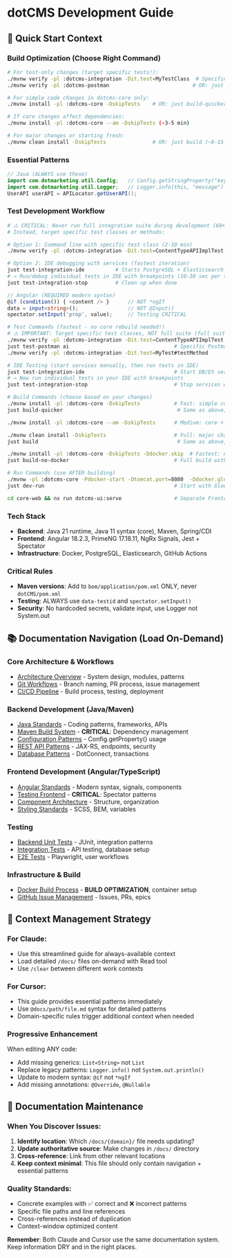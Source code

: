 # dotCMS Development Guide

## 🎯 Quick Start Context

### Build Optimization (Choose Right Command)
```bash
# For test-only changes (target specific tests!):
./mvnw verify -pl :dotcms-integration -Dit.test=MyTestClass  # Specific test class (~2-10 min)
./mvnw verify -pl :dotcms-postman                           # OR: just test-postman (~1-3 min)

# For simple code changes in dotcms-core only:
./mvnw install -pl :dotcms-core -DskipTests    # OR: just build-quicker (~2-3 min)

# If core changes affect dependencies:  
./mvnw install -pl :dotcms-core --am -DskipTests (~3-5 min)

# For major changes or starting fresh:
./mvnw clean install -DskipTests               # OR: just build (~8-15 min)
```

### Essential Patterns
```java
// Java (ALWAYS use these)
import com.dotmarketing.util.Config;   // Config.getStringProperty("key", "default")
import com.dotmarketing.util.Logger;   // Logger.info(this, "message")
UserAPI userAPI = APILocator.getUserAPI();
```

### Test Development Workflow
```bash
# ⚠️ CRITICAL: Never run full integration suite during development (60+ min)
# Instead, target specific test classes or methods:

# Option 1: Command line with specific test class (2-10 min)
./mvnw verify -pl :dotcms-integration -Dit.test=ContentTypeAPIImplTest

# Option 2: IDE debugging with services (fastest iteration)
just test-integration-ide          # Starts PostgreSQL + Elasticsearch + dotCMS
# → Run/debug individual tests in IDE with breakpoints (10-30 sec per test)
just test-integration-stop         # Clean up when done
```

```typescript
// Angular (REQUIRED modern syntax)
@if (condition()) { <content /> }      // NOT *ngIf
data = input<string>();                // NOT @Input()
spectator.setInput('prop', value);     // Testing CRITICAL
```

```bash
# Test Commands (fastest - no core rebuild needed!)
# ⚠️ IMPORTANT: Target specific test classes, NOT full suite (full suite = 60+ min)
./mvnw verify -pl :dotcms-integration -Dit.test=ContentTypeAPIImplTest  # Specific test class (2-10 min)
just test-postman ai                                  # Specific Postman collection 
./mvnw verify -pl :dotcms-integration -Dit.test=MyTest#testMethod      # Specific test method

# IDE Testing (start services manually, then run tests in IDE)
just test-integration-ide                             # Start DB/ES services for IDE debugging
# → Now run individual tests in your IDE with breakpoints
just test-integration-stop                            # Stop services when done

# Build Commands (choose based on your changes)
./mvnw install -pl :dotcms-core -DskipTests           # Fast: simple core changes (~2-3 min)
just build-quicker                                     # Same as above, shorter command

./mvnw install -pl :dotcms-core --am -DskipTests      # Medium: core + dependencies (~3-5 min)  

./mvnw clean install -DskipTests                      # Full: major changes/clean start (~8-15 min)
just build                                             # Same as above, shorter command

./mvnw install -pl :dotcms-core -DskipTests -Ddocker.skip  # Fastest: no Docker (~1-2 min)
just build-no-docker                                  # Full build without Docker

# Run Commands (use AFTER building)
./mvnw -pl :dotcms-core -Pdocker-start -Dtomcat.port=8080  -Ddocker.glowroot.enabled=true # Run dotCMS in Docker
just dev-run                                          # Start with Glowroot profiler enabled

cd core-web && nx run dotcms-ui:serve                 # Separate Frontend dev server only
```

### Tech Stack
- **Backend**: Java 21 runtime, Java 11 syntax (core), Maven, Spring/CDI
- **Frontend**: Angular 18.2.3, PrimeNG 17.18.11, NgRx Signals, Jest + Spectator  
- **Infrastructure**: Docker, PostgreSQL, Elasticsearch, GitHub Actions

### Critical Rules
- **Maven versions**: Add to `bom/application/pom.xml` ONLY, never `dotCMS/pom.xml`
- **Testing**: ALWAYS use `data-testid` and `spectator.setInput()`
- **Security**: No hardcoded secrets, validate input, use Logger not System.out

## 📚 Documentation Navigation (Load On-Demand)

### Core Architecture & Workflows
- [Architecture Overview](docs/core/ARCHITECTURE_OVERVIEW.md) - System design, modules, patterns
- [Git Workflows](docs/core/GIT_WORKFLOWS.md) - Branch naming, PR process, issue management
- [CI/CD Pipeline](docs/core/CICD_PIPELINE.md) - Build process, testing, deployment

### Backend Development (Java/Maven)
- [Java Standards](docs/backend/JAVA_STANDARDS.md) - Coding patterns, frameworks, APIs
- [Maven Build System](docs/backend/MAVEN_BUILD_SYSTEM.md) - **CRITICAL**: Dependency management
- [Configuration Patterns](docs/backend/CONFIGURATION_PATTERNS.md) - Config.getProperty() usage
- [REST API Patterns](docs/backend/REST_API_PATTERNS.md) - JAX-RS, endpoints, security
- [Database Patterns](docs/backend/DATABASE_PATTERNS.md) - DotConnect, transactions

### Frontend Development (Angular/TypeScript)  
- [Angular Standards](docs/frontend/ANGULAR_STANDARDS.md) - Modern syntax, signals, components
- [Testing Frontend](docs/frontend/TESTING_FRONTEND.md) - **CRITICAL**: Spectator patterns
- [Component Architecture](docs/frontend/COMPONENT_ARCHITECTURE.md) - Structure, organization
- [Styling Standards](docs/frontend/STYLING_STANDARDS.md) - SCSS, BEM, variables

### Testing
- [Backend Unit Tests](docs/testing/BACKEND_UNIT_TESTS.md) - JUnit, integration patterns
- [Integration Tests](docs/testing/INTEGRATION_TESTS.md) - API testing, database setup
- [E2E Tests](docs/testing/E2E_TESTS.md) - Playwright, user workflows

### Infrastructure & Build
- [Docker Build Process](docs/infrastructure/DOCKER_BUILD_PROCESS.md) - **BUILD OPTIMIZATION**, container setup
- [GitHub Issue Management](docs/core/GITHUB_ISSUE_MANAGEMENT.md) - Issues, PRs, epics

## 🔄 Context Management Strategy

### For Claude:
- Use this streamlined guide for always-available context
- Load detailed `/docs/` files on-demand with Read tool
- Use `/clear` between different work contexts

### For Cursor:
- This guide provides essential patterns immediately
- Use `@docs/path/file.md` syntax for detailed patterns
- Domain-specific rules trigger additional context when needed

### Progressive Enhancement
When editing ANY code:
- Add missing generics: `List<String>` not `List`
- Replace legacy patterns: `Logger.info()` not `System.out.println()`
- Update to modern syntax: `@if` not `*ngIf`
- Add missing annotations: `@Override`, `@Nullable`

## 📝 Documentation Maintenance

### When You Discover Issues:
1. **Identify location**: Which `/docs/{domain}/` file needs updating?
2. **Update authoritative source**: Make changes in `/docs/` directory
3. **Cross-reference**: Link from other relevant locations
4. **Keep context minimal**: This file should only contain navigation + essential patterns

### Quality Standards:
- Concrete examples with ✅ correct and ❌ incorrect patterns
- Specific file paths and line references
- Cross-references instead of duplication
- Context-window optimized content

**Remember**: Both Claude and Cursor use the same documentation system. Keep information DRY and in the right places.
